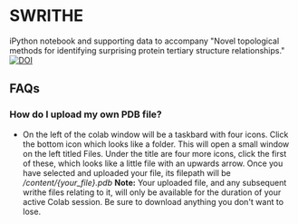 # SWRITHE
iPython notebook and supporting data to accompany "Novel topological methods for identifying surprising protein tertiary structure relationships."\
[![DOI](https://zenodo.org/badge/617996455.svg)](https://zenodo.org/badge/latestdoi/617996455)

## FAQs

### How do I upload my own PDB file?
  * On the left of the colab window will be a taskbard with four icons. Click the bottom icon which looks like a folder. This will open a small window on the left titled Files. Under the title are four more icons, click the first of these, which looks like a little file with an upwards arrow. Once you have selected and uploaded your file, its filepath will be */content/{your_file}.pdb*
  **Note:** Your uploaded file, and any subsequent writhe files relating to it, will only be available for the duration of your active Colab session. Be sure to download anything you don't want to lose.

